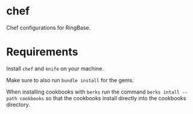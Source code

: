 chef
====

Chef configurations for RingBase.

Requirements
==

Install `chef` and `knife` on your machine.

Make sure to also run `bundle install` for the gems.

When installing cookbooks with `berks` run the command `berks intall --path cookbooks`
so that the cookbooks install directly into the cookbooks directory.
